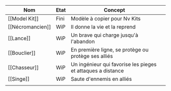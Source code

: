 
| Nom              | Etat | Concept                                                     |     |
| ---------------- | ---- | ----------------------------------------------------------- | --- |
| [[Model Kit]]    | Fini | Modèle à copier pour Nv Kits                                |     |
| [[Nécromancien]] | WiP  | Il donne la vie et la reprend                               |     |
| [[Lance]]        | WiP  | Un brave qui charge jusqu'à l'abandon                       |     |
| [[Bouclier]]     | WiP  | En première ligne, se protège ou protège ses alliés         |     |
| [[Chasseur]]     | WiP  | Un ingénieur qui favorise les pieges et attaques a distance |     |
| [[Singe]]        | WiP  | Saute d'ennemis en alliés                                   |     |
|                  |      |                                                             |     |




